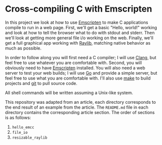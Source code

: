 # Cross-compiling C with Emscripten

In this project we look at how to use [Emscripten][6] to make C
applications compile to run in a web page. First, we'll get a basic
"Hello, world!"
working and look at how to tell the browser what to do with
stdout and stderr. Then we'll look at getting more general
file i/o working on the web. Finally, we'll get a full graphical app
working with [Raylib][1], matching native behavior as much as possible.

In order to follow along you will first need a C
compiler; I will use [Clang][5], but feel free to use whatever you
are comfortable with. Second, you will obviously need to have
[Emscripten][6] installed. You will also need a web server to test
your web builds; I will use [Go][7] and provide a simple server, but feel
free to use what you are comfortable with. I'll also use [make][3] to
build projects and [git][8] to pull source code.

All shell commands will be written assuming a Unix-like system.

This repository was adapted from an article, each directory
corresponds to the end result of an example from the article. The
`README.md` file in each directory contains the corresponding article
section. The order of sections is as follows:

 1. `hello_emcc`
 2. `file_io`
 3. `resizable_raylib`

[1]: https://github.com/raysan5/raylib
[3]: https://www.gnu.org/software/make/
[5]: https://clang.llvm.org/
[6]: https://emscripten.org/
[7]: https://go.dev/
[8]: https://git-scm.com/

